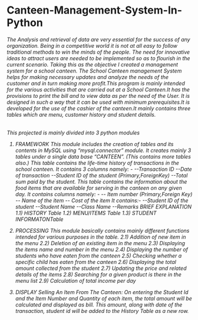 # Canteen-Management-System-In-Python

<h6>The Analysis and retrieval of data are very essential for the success of any organization. Being
 in a competitive world it is not at all easy to follow traditional methods to win the minds of the
 people. The need for innovative ideas to attract users are needed to be implemented so as to flourish in the current scenario. Taking this as the objective I created a management system for a school canteen. The School Canteen management System helps for making necessary updates and analyze the needs of the customer and in turn making more profit.This program is mainly intended for the various activities that are carried out at a School Canteen.It has the provisions to print the bill and to view data as per the need of the User. It is designed in such a way that it can be used with minimum prerequisites.It is developed for the use of the cashier of the canteen.It mainly contains three tables which are menu, customer history and student details.<h6/>
  
  
  
 This projected is mainly divided into 3 python modules
 1) FRAMEWORK
 This module includes the creation of tables and its contents in MySQL using “mysql.connector”
 module.
 It creates mainly 3 tables under a single data base “CANTEEN”. (This contains more tables
 also.)
 This table contains the life-time history of transactions in the school canteen. It contains 3
 columns namely: -
 --Transaction ID
 --Date of transaction
 --Student ID of the student (Primary,ForeignKey)
 --Total sum paid by the student.
 This table contains the information about the food items that are available for serving in the
 canteen on any given day.
 It contains columns namely: -
 -- Item number (Primary,Foreign Key)
 -- Name of the item
 -- Cost of the item
 It contains:-
 --Student ID of the student
 --Student Name
 --Class Name
 --Remarks
BRIEF EXPLANATION
 1.1) HISTORY Table
 1.2) MENU/ITEMS Table
 1.3) STUDENT INFORMATONTable 
 
2) PROCESSING
This module basically contains mainly different functions intended for various
purposes in the table.
2.1) Addition of new item in the menu
2.2) Deletion of an existing item in the menu
2.3) Displaying the items name and number in the menu
2.4) Displaying the number of students who have eaten from the canteen
2.5) Checking whether a specific child has eaten from the canteen
2.6) Displaying the total amount collected from the student
2.7) Updating the price and related details of the items
2.8) Searching for a given product is there in the menu list
2.9) Calculation of total income per day
  3) DISPLAY
 Selling An Item From The Canteen: On entering the Student Id and the Item Number and
 Quantity of each item, the total amount will be calculated and displayed as bill. This amount,
 along with date of the transaction, student id will be added to the History Table as a new row.
